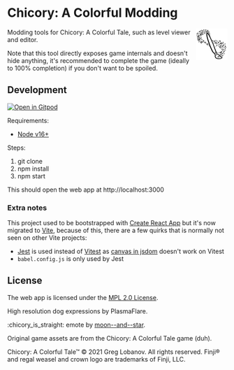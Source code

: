 # Chicory: A Colorful Modding

<img alt="Chicory: A Colorful Tale game logo" align="right" src="./src/icon144.png" width="72" />

Modding tools for Chicory: A Colorful Tale, such as level viewer and editor.

Note that this tool directly exposes game internals and doesn't hide anything, it's recommended to complete the game (ideally to 100% completion) if you don't want to be spoiled.

## Development

[![Open in Gitpod](https://gitpod.io/button/open-in-gitpod.svg)](https://gitpod.io/#https://github.com/chicory-pizza/chicory-data)

Requirements:

- [Node v16+](https://nodejs.org)

Steps:

1. git clone
2. npm install
3. npm start

This should open the web app at http://localhost:3000

### Extra notes

This project used to be bootstrapped with [Create React App](https://create-react-app.dev/docs/getting-started/) but it's now migrated to [Vite](https://vitejs.dev), because of this, there are a few quirks that is normally not seen on other Vite projects:

- [Jest](https://jestjs.io) is used instead of [Vitest](https://vitest.dev) as [canvas in jsdom](https://github.com/vitest-dev/vitest/issues/740) doesn't work on Vitest
- `babel.config.js` is only used by Jest

## License

The web app is licensed under the [MPL 2.0 License](https://www.mozilla.org/en-US/MPL/2.0/).

High resolution dog expressions by PlasmaFlare.

:chicory_is_straight: emote by [moon--and--star](https://moon--and--star.tumblr.com).

Original game assets are from the Chicory: A Colorful Tale game (duh).

Chicory: A Colorful Tale™ © 2021 Greg Lobanov. All rights reserved. Finji® and regal weasel and crown logo are trademarks of Finji, LLC.
